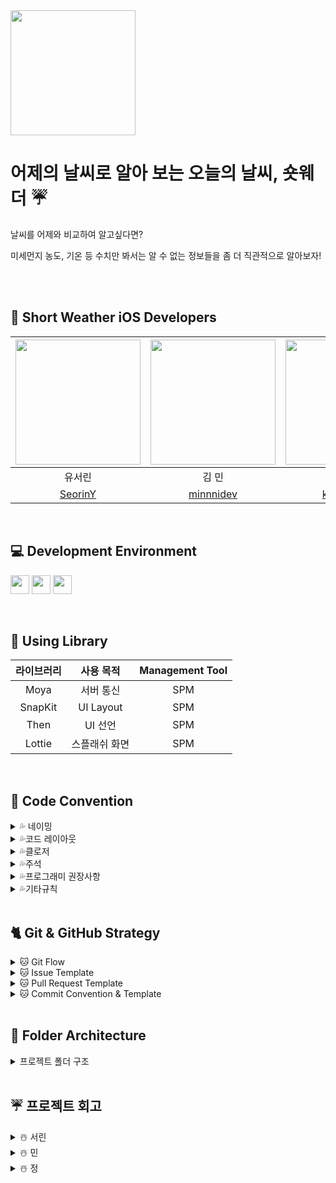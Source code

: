 <img src="https://user-images.githubusercontent.com/81281190/211613378-5c33482b-7dac-408e-8bdc-04d5d618cc32.png" height="200">

<br>


# 어제의 날씨로 알아 보는 오늘의 날씨, 숏웨더 ☔️

날씨를 어제와 비교하여 알고싶다면?

미세먼지 농도, 기온 등 수치만 봐서는 알 수 없는 정보들을 좀 더 직관적으로 알아보자!

<br><br>
##  🫶 Short Weather iOS Developers

<img src="https://user-images.githubusercontent.com/48792069/211770069-79adee40-d98e-4f0a-922c-16d1231489fe.jpeg" width="200"> | <img src="https://user-images.githubusercontent.com/48792069/211770060-8a01c640-9467-4acc-9098-3505d924fd00.jpeg" width="200"> | <img src="https://user-images.githubusercontent.com/48792069/211770589-fdccd3cf-203a-4a1b-99ab-6423c1b5e770.jpeg" width="200"> |
:---------:|:----------:|:---------:|
유서린 | 김 민 | 권 정 |
[SeorinY](https://github.com/SeorinY) | [minnnidev](https://github.com/minnnidev) | [kwonjeong](https://github.com/kwonjeong) |
<br>

## 💻 Development Environment

<img src ="https://img.shields.io/badge/Swift-5.5-orange?logo=swift" height="30"> <img src ="https://img.shields.io/badge/Xcode-14.2-blue?logo=xcode" height="30"> <img src ="https://img.shields.io/badge/iOS-16.0-white.svg" height="30">

<br>

## 📖 Using Library

라이브러리 | 사용 목적 | Management Tool
:---------:|:----------:|:---------:
Moya | 서버 통신 | SPM
SnapKit | UI Layout | SPM
Then | UI 선언 | SPM
Lottie | 스플래쉬 화면 | SPM

<br>

## 📝 Code Convention

<details>
<summary> 💦 네이밍 </summary>
<div markdown="1">

### 💧클래스, 구조체

- **UpperCamelCase** 사용

```swift
// - example

struct MyTicketResponseDTO {
}

class UserInfo {
}
```

### 💧함수

- **lowerCamelCase** 사용하고 동사로 시작

```swift
// - example

private func setDataBind() {
}
```

### 💧**뷰 전환**

- pop, push, present, dismiss
- 동사 + To + 목적지 뷰 (다음에 보일 뷰)
- dismiss는 dismiss + 현재 뷰

```swift
// - example pop, push, present

popToFirstViewController()
pushToFirstViewController()
presentToFirstViewController()

dismissFirstViewController()
```

### 💧**register**

- register + 목적어

```swift
// - example

registerXib()
registerCell()
```

### 💧서버 통신

- 서비스함수명 + WithAPI

```swift
// - example

fetchListWithAPI()

requestListWithAPI()
```

fetch는 무조건 성공

request는 실패할 수도 있는 요청

### 💧애니메이션

- 동사원형 + 목적어 + WithAnimation

```swift
showButtonsWithAnimation()
```

### 💧**델리게이트**

delegate 메서드는 프로토콜명으로 네임스페이스를 구분

**좋은 예:**

```swift
protocol UserCellDelegate {
  func userCellDidSetProfileImage(_ cell: UserCell)
  func userCell(_ cell: UserCell, didTapFollowButtonWith user: User)
}

protocol UITableViewDelegate {
	func tableview( ....) 
	func tableview...
}

protocol JunhoViewDelegate {
	func junhoViewTouched()
	func junhoViewScrolled()
}
```

Delegate 앞쪽에 있는 단어를 중심으로 메서드 네이밍하기

**나쁜 예:**

```swift
protocol UserCellDelegate {
	// userCellDidSetProfileImage() 가 옳음
  func didSetProfileImage()
  func followPressed(user: User)

  // `UserCell`이라는 클래스가 존재할 경우 컴파일 에러 발생  (userCell 로 해주자)
  func UserCell(_ cell: UserCell, didTapFollowButtonWith user: User)
}
```

함수 이름 앞에는 되도록이면 `get` 을 붙이지 않습니다.

### 💧**변수, 상수**

- **lowerCamelCase** 사용

```swift
let userName: String
```

### 💧**열거형**

- 각 case 에는 **lowerCamelCase** 사용

```swift
enum UserType {
	case viewDeveloper
	case serverDeveloper
}
```

### 💧**약어**

약어로 시작하는 경우 소문자로 표기, 그 외에는 항상 대문자

```swift
// 좋은 예:
let userID: Int?
let html: String?
let websiteURL: URL?
let urlString: String?
```

```swift
// 나쁜 예:
let userId: Int?
let HTML: String?
let websiteUrl: NSURL?
let URLString: String?
```

### 💧**기타 네이밍**

```swift
setUI() : @IBOutlet 속성 설정
setLayout() : 레이아웃 관련 코드
setDataBind() : 배열 항목 세팅. 컬렉션뷰 에서 리스트 초기 세팅할때
setAddTarget() : addtarget 모음
setDelegate() : delegate, datasource 모음
setCollectionView() : 컬렉션뷰 관련 세팅
setTableView() : 테이블뷰 관련 세팅
initCell() : 셀 데이터 초기화
registerXib() : 셀 xib 등록.
setNotification() : NotificationCenter addObserver 모음

헷갈린다? set을 쓰세요 ^^

```
</details>

<details>
<summary> 💦코드 레이아웃 </summary>
<div markdown="1">

### 💧**들여쓰기 및 띄어쓰기**

- 들여쓰기에는 탭(tab) 대신 **4개의 space**를 사용합니다.
- 콜론(`:`)을 쓸 때에는 콜론의 오른쪽에만 공백을 둡니다.
    
    `let names: [String: String]?`
    
    `let name: String`
    
- 연산자 오버로딩 함수 정의에서는 연산자와 괄호 사이에 한 칸 띄어씁니다.
    
    `func ** (lhs: Int, rhs: Int)`
    

### 💧**줄바꿈**

- 함수를 호출하는 코드가 최대 길이를 초과하는 경우에는 파라미터 이름을 기준으로 줄바꿈합니다.
**파라미터가 3개 이상이면 줄바꿈하도록!!**
    
    **단, 파라미터에 클로저가 2개 이상 존재하는 경우에는 무조건 내려쓰기합니다.**
    
    ```swift
    UIView.animate(
      withDuration: 0.25,
      animations: {
        // doSomething()
      },
      completion: { finished in
        // doSomething()
      }
    )
    ```
    
- `if let` 구문이 길 경우에는 줄바꿈하고 한 칸 들여씁니다.
    
    ```swift
    if let user = self.veryLongFunctionNameWhichReturnsOptionalUser(),
      let name = user.veryLongFunctionNameWhichReturnsOptionalName(),
      user.gender == .female {
      // ...
    }
    ```
    
- `guard let` 구문이 길 경우에는 줄바꿈하고 한 칸 들여씁니다. `else`는 마지막 줄에 붙여쓰기
    
    ```swift
    guard let user = self.veryLongFunctionNameWhichReturnsOptionalUser(),
      let name = user.veryLongFunctionNameWhichReturnsOptionalName(),
      user.gender == .female else { return }
    
    guard let self = self 
    else { return } (X)
    
    guard let self = self else { return } (O)
    ```
    

### 💧**빈 줄**

- 클래스 선언 다음에 , extension 다음에 한 줄 띄어주기
- 빈 줄에는 공백이 포함되지 않도록 합니다.  ( 띄어쓰기 쓸데없이 넣지 말기 )
- 모든 파일은 빈 줄로 끝나도록 합니다. ( 끝에 엔터 하나 넣기)
- MARK 구문 위와 아래에는 공백이 필요합니다.
    
    ```swift
    // MARK: Layout
    
    override func layoutSubviews() {
      // doSomething()
    }
    
    // MARK: Actions
    
    override func menuButtonDidTap() {
      // doSomething()
    }
    ```
    

### 💧**임포트**

모듈 임포트는 알파벳 순으로 정렬합니다. 내장 프레임워크를 먼저 임포트하고, 빈 줄로 구분하여 서드파티 프레임워크를 임포트합니다.

```swift
import UIKit

import Moya
import SnapKit
import SwiftyColor
import Then
```

```swift
import UIKit

import SwiftyColor
import SwiftyImage
import JunhoKit
import Then
import URLNavigator
```

</details>


<details>
<summary> 💦클로저 </summary>
<div markdown="1">

- 파라미터와 리턴 타입이 없는 Closure 정의시에는 `() -> Void`를 사용합니다.
    
    **좋은 예:**
    
    ```
    let completionBlock: (() -> Void)?
    ```
    
    **나쁜 예:**
    
    `let completionBlock: (() -> ())? let completionBlock: ((Void) -> (Void))?`
    
- Closure 정의시 파라미터에는 괄호를 사용하지 않습니다.
    
    **좋은 예:**
    
    ```swift
    { operation, responseObject in
      // doSomething()
    }
    ```
    
    **나쁜 예:**
    
    ```swift
    { (operation, responseObject) in
      // doSomething()
    }
    ```
    
- Closure 정의시 가능한 경우 타입 정의를 생략합니다.
    
    **좋은 예:**
    
    ```swift
    ...,
    completion: { finished in
      // doSomething()
    }
    ```
    
    **나쁜 예:**
    
    ```swift
    ...,
    completion: { (finished: Bool) -> Void in
      // doSomething()
    }
    
    completion: { data -> Void in
      // doSomething()
    } (X)
    ```
    
- Closure 호출시 또다른 유일한 Closure를 마지막 파라미터로 받는 경우, 파라미터 이름을 생략합니다.
    
    **좋은 예:**
    
    ```swift
    UIView.animate(withDuration: 0.5) {
      // doSomething()
    }
    ```
    
    **나쁜 예:**
    
    ```swift
    UIView.animate(withDuration: 0.5, animations: { () -> Void in
      // doSomething()
    })
    ```
    
</details>

<details>
<summary> 💦주석 </summary>
<div markdown="1">

코드는 가능하면 자체적으로 문서가 되어야 하므로, 코드와 함께 있는 인라인(inline) 주석은 피한다.

### 💧**MARK 주석**

```swift
// MARK: - UI Components

// MARK: - View Life Cycle

// MARK: - Initializer

// MARK: - Properties  -> setUI

// MARK: - Layout Helper  -> setLayout

// MARK: - Methods     -> registerXib, assignDelegate 등

// MARK: - @objc Methods

// MARK: Actions       -> ex) MenuButtonDidTap

// MARK: - Network
> 네트워크 목적을 가진 함수들
```

```
// MARK: - Properties

// MARK: - @IBOutlet Properties

// MARK: - @IBAction Properties

// MARK: - View Life Cycle

// MARK: - Methods
> setUI, registerXib, assignDelegate 등

// MARK: - @objc Methods

// MARK: - Network
> 네트워크 목적을 가진 함수들
```

### 💧**퀵헬프 주석**

커스텀 메서드, 프로토콜, 클래스의 경우에 퀵헬프 주석 달기

```swift
/// (서머리 부분)
/// (디스크립션 부분)
class MyClass {
    let myProperty: Int

    init(myProperty: Int) {
        self.myProperty = myProperty
    }
}

/**summary
(서머리 부분)
> (디스크립션 부분)

- parameters:
    - property: 프로퍼티
- throws: 오류가 발생하면 customError의 한 케이스를 throw
- returns: "\\(name)는 ~" String
*/
func printProperty(property: Int) {
        print(property)
    }

// 카카오 로그인 API 뜯어보면
// 서머리랑 디스크립션 엄청 잘되어있긴해
// --> 오픈 소스라서!!
// 그건 PR에서 하는걸로..?
```

- 참고 :

</details>

<details>
<summary> 💦프로그래미 권장사항 </summary>
<div markdown="1">

### 💧**Type Annotation 사용**

**좋은 예:**

```swift
let name: String = "철수"
let height: Float = "10.0"
```

**나쁜 예:**

```swift
let name = "철수"
let height = "10.0"
```

### 💧**UICollectionViewDelegate, UICollectionViewDatsource 등 시스템 프로토콜**

프로토콜을 적용할 때에는 extension을 만들어서 관련된 메서드를 모아둡니다.

**좋은 예**:

```swift
final class MyViewController: UIViewController {
  // ...
}

// MARK: - UITableViewDataSource

extension MyViewController: UITableViewDataSource {
  // ...
}

// MARK: - UITableViewDelegate

extension MyViewController: UITableViewDelegate {
  // ...
}
```

**나쁜 예:**

```swift
final class MyViewController: UIViewController, UITableViewDataSource, UITableViewDelegate {
  // ...
}

// 프로토콜 여러개를 한곳에 몰아서 때려넣지 말자!
```

</details>


<details>
<summary> 💦기타규칙 </summary>
<div markdown="1">

```
- `self` 는 최대한 사용을 지양
- `viewDidLoad()` 에서는 함수호출만
- delegate 지정, UI관련 설정 등등 모두 함수와 역할에 따라서 extension 으로 빼기
- 필요없는 주석 및 Mark 구문들 제거
```

</details>

<br>

##  🐈 Git & GitHub Strategy

<details>
<summary> 🐱 Git Flow </summary>
<div markdown="1">

1. 이슈 생성
    - 이슈 제목 : [Prefix] 작업 목표
    - 자기 라벨 + Prefix 라벨 선택
2. 로컬 브랜치 파고 작업
    - 브랜치 이름 : feature/#이슈 번호-작업 내용
3. Upstream develop 브랜치와 충돌 해결 후 Origin 레포에 브랜치 생성 및 푸쉬
4. Origin 레포 → Upstream 레포  PR 날리기
5. Upstream PR 머지 했으면  Upstream → Local main(develop) 브랜치도 머지 시켜주기

</details>

<details>
<summary> 🐱 Issue Template </summary>
<div markdown="1">

```markup
## ☔️ 이슈 요약
<!-- 이유에 대해 설명해주세요. -->
- 프로젝트 초기 세팅

## ✅ 체크 리스트
<!-- 해야 할 일을 적어주세요. -->
- [ ] 프로젝트 초기 세팅
```

</details>

<details>
<summary> 🐱 Pull Request Template </summary>
<div markdown="1">

```markup
## ☔️ 작업한 내용
<!-- 아래 리스트를 지우고, 작업 내용을 적어주세요. -->
 - 작업 내용 1
 - 작업 내용 2

## ☃️ PR POINT
<!-- 덧붙이고 싶은 내용이 있다면! -->

## 💧 스크린샷
<!-- 작업한 화면이 있다면 스크린 샷으로 첨부해주세요. -->

|    구현 내용    |   스크린샷   |
| :-------------: | :----------: |
| GIF | <img src = "" width ="250">|

## 🌈 관련 이슈
<!-- 작업한 이슈번호를 # 뒤에 붙여주세요. 수고했습니다~* -->
- Resolved: #
```

</details>

<details>
<summary> 🐱 Commit Convention & Template </summary>
<div markdown="1">

- [Prefix] #이슈번호 - 작업내용
```

#   [Feat]      : 새로운 기능 구현
#   [Fix]       : 버그, 오류 해결, 코드 수정
#   [Design]    : just 화면. 레이아웃 조정
#   [Merge]     : 머지, 충돌 해결
#   [Refactor]  : 프로덕션 코드 리팩토링
#   [Comment]   : 필요한 주석 추가 및 변경
#   [Docs]      : README나 WIKI 등의 문서 개정
#   [Chore]     : 빌드 태스트 업데이트, 패키지 매니저를 설정하는 경우(프로덕션 코드 변경 X)
#   [Setting]   : 초기 세팅
#   [Rename]    : 파일 혹은 폴더명을 수정하거나 옮기는 작업만인 경우
#   [Remove]    : 파일 혹은 폴더명을 수정하거나 옮기는 작업만인 경우

#   [커밋 타입]   : 설명!!

# Commit Example!!
# [Feat]#1 - ~~기능 추가!
#
# 설명을 덧붙이고 싶다면 이 예시처럼 위에 commit 메세지와 한 칸 띄고 작성하면 돼용  <바디에 들어감>
```

</details>

<br>

## 📂 Folder Architecture

<details>
<summary> 프로젝트 폴더 구조 </summary>
<div markdown="1">

```bash
├── 📂 Application
│   ├── AppDelegate
│   └── SceneDelegate
├── 📂 Data
│   ├── 📂 DTO
│   └── 📂 Model
├── 📂 Network
│   ├── 📂 APIService
│   │   └── 📂 Main
│   │        ├── MainAPI
│   │        └── MainService
│   └── 📂 Foundation
│       ├── APIConst
│       ├── GerneralResponse
│       ├── NetworkLoggerPlugin 
│       └── URLConst
├── 📂 Presentation
│   └── 📂 Common
│       └── BaseViewController
├── 📂 Resource
│   ├── 📂 AssetCatalog
│   │   ├── Assets.xcassets
│   │   ├── Color.xcassets
│   │   └── Image.xcassets
│   ├── 📂 Font
│   ├── Info.plist
│   └── LaunchScreen.storyboard
└── 📂 Util
    ├── 📂 Extension
    │   ├── Encodable +
    │   └── UIFont +
    ├── 📂 NameSpace
    │   ├── Color
    │   ├── Image
    │   └── PretendardType
    ├── 📂 Protocol
    └── 📂 StyleGuide
        └── FontLevel
```
</details>

<br>
	
## ☔️ 프로젝트 회고

<details>
<summary> ☃️ 서린 </summary>
<div markdown="1">

- 테이블 뷰 Reusable Header 생성 시 섹션마다 공백이 생겼다. 모든 헤더들의 높이를 0으로 설정해주어도 문제가 해결되지 않았고, 계층을 나눠 본 결과 섹션들 사이에 헤더가 있는 것이 아님. 
    - tableView 생성할 때 Style 을 group 으로 생성해서 문제를 해결함
    
- 사이드 메뉴바를 가장 위에 띄워줘야 하는데 NavigationBar가 뷰로 덮히지 않아서 네비게이션 아이템들이 사이드 메뉴바로 가려지지 않았다
    - 네비게이션 바를 없애고, 버튼과 라벨로 구현해서 사이드 메뉴 바를 맨 위로 덮히게 함
- 셀들의 UI 상태가 변한 후 Reusable 될 경우 인덱스가 뒤바뀌어서 셀들의 UI 가 뒤섞이게 된 오류가 있었다
    - cellForItemAt 함수에서 모든 셀들의 UI를 초기화해주었다.
- 앱잼 전체 회고
    - 이번 앱잼을 통해 팀원 전체가 함께 프로젝트를 진행하고, 협업을 진행하며 통일된 코드를 작성하는 법을 배웠으면 좋겠다는 목표를 가지고 프로젝트를 진행했었다. 그렇게 통일된 방향을 가진 코드를 작성하려다보니,  코드를 수정하는데 리소스가 많이 들어갔고, 기능 구현에도 리소스가 많이 들어가다보니 팀원들끼리 서로의 코드에 이유를 소통하는데 부족함이 있었다.
    - 코드에 더 신경이 가다보니 팀원들에게 신경을 잘 써주지 못 한것 같아서 미안함이 조금 있다.
</details>

<details>
<summary> ☃️ 민 </summary>
<div markdown="1">

- enum 사용하기
    
    <Swift enum을 이용해서 사소하게 코드를 개선해보자>라는 아티클을 보고 case로 나뉘어질 때 enum을 사용해 보기로 하였다. 참고하지 않고 처음부터 코드를 써 보는 것은 처음이라 rawValue와 이를 사용하는 방법을 공부하고 SOPT iOS 팀원들의 코드를 보며 공부하여 코드를 정리하고, 다른 팀원들도 이해할 수 있게 하려고 했다.
    
- 설정 뷰 - 전체 알림을 켰을 때 다른 알림들을 선택하는 창이 나오도록 하려면
    
    처음에 tableView Expandable Cell 같은 것을 사용해 보려 하였으나, cell을 선택하는 것이 아니라 토글 버튼을 선택하면 뷰가 나오도록 구현하기 위해서 tableView 숨김 처리를 했다.
    
</details>

<details>
<summary> ☃️ 정 </summary>
<div markdown="1">

- 테이블 뷰 생성 시 cell 마다 여백을 주는 것이 까다로움
    - 섹션마다 여백을 주는 것이 아닌 cell마다 여백이 필요하다면 컬렉션 뷰 사용
    - 위, 아래, 좌 우 여백 다 포함!
        
        → tableView 선언할 때 `UITableView(frame: .zero, style: .grouped)` 로 선언한 뒤 setDataBind 함수로 값 전달할 때 `listDatas[indexPath.section]` 로 전달하기 그렇게 하면 셀마다 여백을 줄 수 있음
        
- present할 때 modal의 높이를 조정하는 방법을 고민했는데 처음엔 서린이오빠가 햄버거 바를 만든 것처럼 직접 만들어보려고 했으나 iOS 16 버전에서 생긴 UIPresentationController를 이용해서 간단하게 높이를 조절할 수 있었다
- width height를 직접 주는 방식보다는 leading trailing을 이용해서 레이아웃을 잡는 것이 더 다양한 기기에서 레이아웃이 잘 잡히는 것을 배웠다
- DatePicker를 이용하면 1시간 간격으로 시간 선택이 불가해서 UIPicker를 이용해 DatePicker와 유사하게 제작
    - enum 형식으로 셀 이름을 전달해주고 resetTime 함수를 만들어서 초기값을 설정
- 시간을 오전 10시, 11시 ,12시로 설정하니 서버와 통신이 되지 않는 오류가 있었는데 값이 “오전”일때 두자리수 시간일 경우를 생각하지 않아서 값이 “01100” 으로 들어가는 경우였다. 두자리수일 때 리턴값을 다르게 설정해주었더니 해결되었다
- 앱잼 전체 회고
    - 기초가 많이 부족하다는 것을 느꼈고 단기간 내에 정말 많은 것을 배워서 언니오빠한테 감사했다. 그래도 맡은 일을 해낼 때마다 기분이 좋았다
    
</details>
